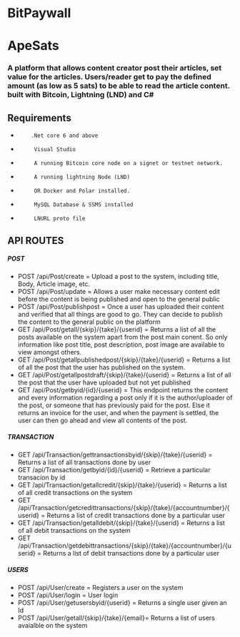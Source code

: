 # BitPaywall

# ApeSats

### A platform that allows content creator post their articles, set value for the articles. Users/reader get to pay the defined amount (as low as 5 sats) to be able to read the article content. built with Bitcoin, Lightning (LND) and C#

## Requirements

 -         .Net core 6 and above
-          Visual Studio
-          A running Bitcoin core node on a signet or testnet network.
-          A running lightning Node (LND)
-          OR Docker and Polar installed.
-          MySQL Database & SSMS installed
-          LNURL proto file

## API ROUTES

##### POST
 - POST /api/Post/create = Upload a post to the system, including title, Body, Article image, etc.
- POST /api/Post/update = Allows a user make necessary content edit before the content is being published and open to the general public
- POST /api/Post/publishpost = Once a user has uploaded their content and verified that all things are good to go. They can decide to publish the content to the general public on the platform
 - GET /api/Post/getall/{skip}/{take}/{userid} = Returns a list of all the posts available on the system apart from the post main conent. So only information like post title, post description, post image are available to view amongst others.
 - GET /api/Post/getallpublishedpost/{skip}/{take}/{userid} = Returns a list of all the post that the user has published on the system.
 - GET /api/Post/getallpostdraft/{skip}/{take}/{userid} = Returns a list of all the post that the user have uploaded but not yet published
 - GET /api/Post/getbyid/{id}/{userid} = This endpoint returns the content and every information regarding a post only if it is the author/uploader of the post, or someone that has previously paid for the post. Else it returns an invoice for the user, and when the payment is settled, the user can then go ahead and view all contents of the post.


##### TRANSACTION
- GET /api/Transaction/gettransactionsbyid/{skip}/{take}/{userid} = Returns a list of all transactions done by user
- GET /api/Transaction/getbyid/{id}/{userid} = Retrieve a particular transacion by id
- GET /api/Transaction/getallcredit/{skip}/{take}/{userid} = Returns a list of all credit transactions on the system
- GET /api/Transaction/getcredittransactions/{skip}/{take}/{accountnumber}/{userid} = Returns a list of credit transactions done by a particular user
- GET /api/Transaction/getalldebit/{skip}/{take}/{userid} = Returns a list of all debit transactions on the system
- GET /api/Transaction/getdebittransactions/{skip}/{take}/{accountnumber}/{userid} = Returns a list of debit transactions done by a particular user


##### USERS
 - POST /api/User/create = Registers a user on the system
 - POST /api/User/login = User login
 - POST /api/User/getusersbyid/{userid} = Returns a single user given an Id
 - POST /api/User/getall/{skip}/{take}/{email}= Returns a list of users avaialble on the system

